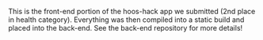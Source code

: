 This is the front-end portion of the hoos-hack app we submitted (2nd place in health category). Everything was then compiled into a static build and placed into the back-end. See the back-end repository for more details!
